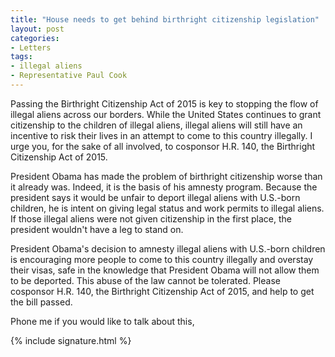 ```yaml
---
title: "House needs to get behind birthright citizenship legislation"
layout: post
categories:
- Letters
tags:
- illegal aliens
- Representative Paul Cook
---
```


Passing the Birthright Citizenship Act of 2015 is key to stopping the flow of illegal aliens across our borders. While the United States continues to grant citizenship to the children of illegal aliens, illegal aliens will still have an incentive to risk their lives in an attempt to come to this country illegally. I urge you, for the sake of all involved, to cosponsor H.R. 140, the Birthright Citizenship Act of 2015.

President Obama has made the problem of birthright citizenship worse than it already was. Indeed, it is the basis of his amnesty program. Because the president says it would be unfair to deport illegal aliens with U.S.-born children, he is intent on giving legal status and work permits to illegal aliens. If those illegal aliens were not given citizenship in the first place, the president wouldn't have a leg to stand on.

President Obama's decision to amnesty illegal aliens with U.S.-born children is encouraging more people to come to this country illegally and overstay their visas, safe in the knowledge that President Obama will not allow them to be deported. This abuse of the law cannot be tolerated. Please cosponsor H.R. 140, the Birthright Citizenship Act of 2015, and help to get the bill passed.

Phone me if you would like to talk about this,

{% include signature.html %}
